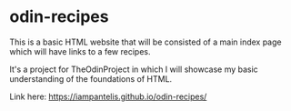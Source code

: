 # odin-recipes
This is a basic HTML website that will be consisted of
a main index page which will have links to a few recipes. 

It's a project for TheOdinProject in which I will showcase
my basic understanding of the foundations of HTML.

Link here: https://iampantelis.github.io/odin-recipes/